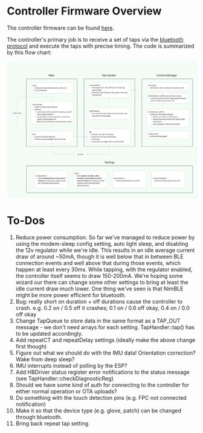 # Controller Firmware Overview

The controller firmware can be found [here](https://github.com/0102io/testing/tree/auto-light-sleep/tt_driver_fw_pio).

The controller's primary job is to receive a set of taps via the [bluetooth protocol](./protocol.md) and execute the taps with precise timing. The code is summarized by this flow chart:

![controller firmware flowchart](../images/controllerFirmwareFlowchart.png)

# To-Dos
1. Reduce power consumption. So far we've managed to reduce power by using the modem-sleep config setting, auto light sleep, and disabling the 12v regulator while we're idle. This results in an idle average current draw of around ~50mA, though it is well below that in between BLE connection events and well above that during those events, which happen at least every 30ms. While tapping, with the regulator enabled, the controller itself seems to draw 150-200mA. We're hoping some wizard our there can change some other settings to bring at least the idle current draw much lower. One thing we've seen is that NimBLE might be more power efficient for bluetooth.
2. Bug: really short on duration + off durations cause the controller to crash. e.g. 0.2 on / 0.5 off it crashes; 0.1 on / 0.6 off okay, 0.4 on / 0.0 off okay
3. Change TapQueue to store data in the same format as a TAP_OUT message - we don't need arrays for each setting. TapHandler::tap() has to be updated accordingly.
4. Add repeatCT and repeatDelay settings (ideally make the above change first though)
5. Figure out what we should do with the IMU data! Orientation correction? Wake from deep sleep?
6. IMU interrupts instead of polling by the ESP?
7. Add HBDriver status register error notifications to the status message (see TapHandler::checkDiagnosticReg)
8. Should we have some kind of auth for connecting to the controller for either normal operation or OTA uploads?
9. Do something with the touch detection pins (e.g. FPC not connected notification)
10. Make it so that the device type (e.g. glove, patch) can be changed through bluetooth.
11. Bring back repeat tap setting.
